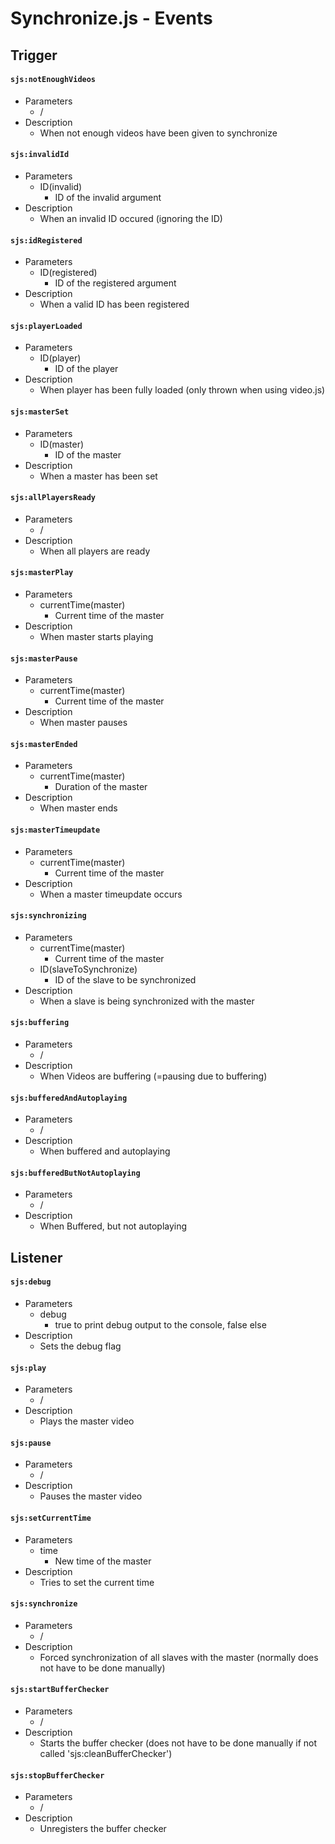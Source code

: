 Synchronize.js - Events
=======================

## Trigger

#### `sjs:notEnoughVideos`
- Parameters
	- /
- Description
	- When not enough videos have been given to synchronize

#### `sjs:invalidId`
- Parameters
	- ID(invalid)
		- ID of the invalid argument
- Description
	- When an invalid ID occured (ignoring the ID)

#### `sjs:idRegistered`
- Parameters
	- ID(registered)
		- ID of the registered argument
- Description
	- When a valid ID has been registered

#### `sjs:playerLoaded`
- Parameters
	- ID(player)
		- ID of the player
- Description
	- When player has been fully loaded (only thrown when using video.js)

#### `sjs:masterSet`
- Parameters
	- ID(master)
		- ID of the master
- Description
	- When a master has been set

#### `sjs:allPlayersReady`
- Parameters
	- /
- Description
	- When all players are ready

#### `sjs:masterPlay`
- Parameters
	- currentTime(master)
		- Current time of the master
- Description
	- When master starts playing

#### `sjs:masterPause`
- Parameters
	- currentTime(master)
		- Current time of the master
- Description
	- When master pauses

#### `sjs:masterEnded`
- Parameters
	- currentTime(master)
		- Duration of the master
- Description
	- When master ends

#### `sjs:masterTimeupdate`
- Parameters
	- currentTime(master)
		- Current time of the master
- Description
	- When a master timeupdate occurs

#### `sjs:synchronizing`
- Parameters
	- currentTime(master)
		- Current time of the master
	- ID(slaveToSynchronize)
		- ID of the slave to be synchronized
- Description
	- When a slave is being synchronized with the master

#### `sjs:buffering`
- Parameters
	- /
- Description
	- When Videos are buffering (=pausing due to buffering)

#### `sjs:bufferedAndAutoplaying`
- Parameters
	- /
- Description
	- When buffered and autoplaying

#### `sjs:bufferedButNotAutoplaying`
- Parameters
	- /
- Description
	- When Buffered, but not autoplaying

## Listener

#### `sjs:debug`
- Parameters
	- debug
		- true to print debug output to the console, false else
- Description
	- Sets the debug flag

#### `sjs:play`
- Parameters
	- /
- Description
	- Plays the master video

#### `sjs:pause`
- Parameters
	- /
- Description
	- Pauses the master video

#### `sjs:setCurrentTime`
- Parameters
	- time
		- New time of the master
- Description
	- Tries to set the current time

#### `sjs:synchronize`
- Parameters
	- /
- Description
	- Forced synchronization of all slaves with the master (normally does not have to be done manually)

#### `sjs:startBufferChecker`
- Parameters
	- /
- Description
	- Starts the buffer checker (does not have to be done manually if not called 'sjs:cleanBufferChecker')

#### `sjs:stopBufferChecker`
- Parameters
	- /
- Description
	- Unregisters the buffer checker
